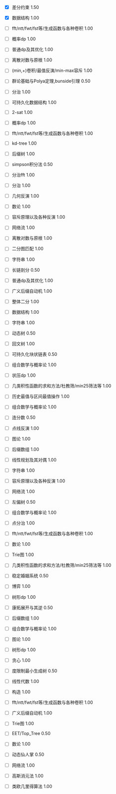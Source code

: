 - [x] 差分约束 1.50

- [x] 数据结构 1.00

- [ ] fft/ntt/fwt/fst等/生成函数与各种卷积 1.00

- [ ] 概率dp 1.00

- [ ] 普通dp及其优化 1.00

- [ ] 离散对数与原根 1.00

- [ ] (min,+)卷积/最值反演/min-max容斥 1.00

- [ ] 群论基础与Polya定理,bunside引理 0.50

- [ ] 分治 1.00

- [ ] 可持久化数据结构 1.00

- [ ] 2-sat 1.00

- [ ] 概率dp 1.00

- [ ] fft/ntt/fwt/fst等/生成函数与各种卷积 1.00

- [ ] kd-tree 1.00

- [ ] 后缀树 1.00

- [ ] simpson积分法 0.50

- [ ] 分治fft 1.00

- [ ] 分治 1.00

- [ ] 几何反演 1.00

- [ ] 数论 1.00

- [ ] 容斥原理以及各种反演 1.00

- [ ] 网络流 1.00

- [ ] 离散对数与原根 1.00

- [ ] 二分图匹配 1.00

- [ ] 字符串 1.00

- [ ] 长链剖分 0.50

- [ ] 普通dp及其优化 1.00

- [ ] 广义后缀自动机 1.00

- [ ] 整体二分 1.00

- [ ] 数据结构 1.00

- [ ] 字符串 1.00

- [ ] 动态树 0.50

- [ ] 回文树 1.00

- [ ] 可持久化块状链表 0.50

- [ ] 组合数学与概率论 1.00

- [ ] 状压dp 1.00

- [ ] 几类积性函数的求和方法/杜教筛/min25筛法等 1.00

- [ ] 历史最值与区间最值操作 1.00

- [ ] 组合数学与概率论 1.00

- [ ] 连分数 0.50

- [ ] 点线反演 1.00

- [ ] 图论 1.00

- [ ] 后缀数组 1.00

- [ ] 线性规划及其对偶 1.00

- [ ] 字符串 1.00

- [ ] 容斥原理以及各种反演 1.00

- [ ] 网络流 1.00

- [ ] 左偏树 0.50

- [ ] 组合数学与概率论 1.00

- [ ] 点分治 1.00

- [ ] fft/ntt/fwt/fst等/生成函数与各种卷积 1.00

- [ ] 数论 1.00

- [ ] Trie图 1.00

- [ ] 几类积性函数的求和方法/杜教筛/min25筛法等 1.00

- [ ] 稳定婚姻系统 0.50

- [ ] 博弈 1.00

- [ ] 树形dp 1.00

- [ ] 康拓展开与其逆 0.50

- [ ] 后缀数组 1.00

- [ ] 组合数学与概率论 1.00

- [ ] 图论 1.00

- [ ] 树形dp 1.00

- [ ] 贪心 1.00

- [ ] 度限制最小生成树 0.50

- [ ] 线性代数 1.00

- [ ] 构造 1.00

- [ ] fft/ntt/fwt/fst等/生成函数与各种卷积 1.00

- [ ] 广义后缀自动机 1.00

- [ ] Trie图 1.00

- [ ] EET/Top_Tree 0.50

- [ ] 数论 1.00

- [ ] 动态仙人掌 0.50

- [ ] 网络流 1.00

- [ ] 高斯消元法 1.00

- [ ] 类欧几里得算法 1.00